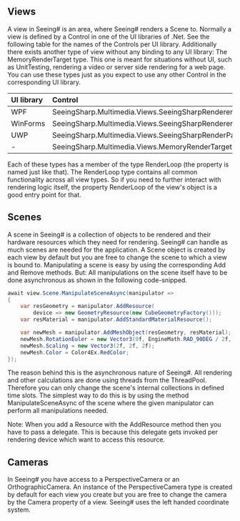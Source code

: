 ## Views
A view in Seeing# is an area, where Seeing# renders a Scene to. Normally a view is defined by a Control in one of the UI libraries of .Net. See the following table for the names of the Controls per UI library. Additionally there exists another type of view without any binding to any UI library: The MemoryRenderTarget type. This one is meant for situations without UI, such as UnitTesting, rendering a video or server side rendering for a web page. You can use these types just as you expect to use any other Control in the corresponding UI library. 


|UI library|Control                                                 |
|:---------|:-------------------------------------------------------|
|WPF       |SeeingSharp.Multimedia.Views.SeeingSharpRendererElement |
|WinForms  |SeeingSharp.Multimedia.Views.SeeingSharpRendererControl |
|UWP       |SeeingSharp.Multimedia.Views.SeeingSharpRenderPanel     |
|-         |SeeingSharp.Multimedia.Views.MemoryRenderTarget         |

Each of these types has a member of the type RenderLoop (the property is named just like that). The RenderLoop type contains all common functionality across all view types. So if you need to further interact with rendering logic itself, the property RenderLoop of the view's object is a good entry point for that. 

## Scenes
A scene in Seeing# is a collection of objects to be rendered and their hardware resources which they need for rendering. Seeing# can handle as much scenes are needed for the application. A Scene object is created by each view by default but you are free to change the scene to which a view is bound to. Manipulating a scene is easy by using the corresponding Add and Remove methods. But: All manipulations on the scene itself have to be done asynchronous as shown in the following code-snipped.

```csharp
await view.Scene.ManipulateSceneAsync(manipulator =>
{
    var resGeometry = manipulator.AddResource(
        device => new GeometryResource(new CubeGeometryFactory()));
    var resMaterial = manipulator.AddStandardMaterialResource();

    var newMesh = manipulator.AddMeshObject(resGeometry, resMaterial);
    newMesh.RotationEuler = new Vector3(0f, EngineMath.RAD_90DEG / 2f, 0f);
    newMesh.Scaling = new Vector3(2f, 2f, 2f);
    newMesh.Color = Color4Ex.RedColor;
});
```

The reason behind this is the asynchronous nature of Seeing#. All rendering and other calculations are done using threads from the ThreadPool. Therefore you can only change the scene's internal collections in defined time slots. The simplest way to do this is by using the method ManipulateSceneAsync of the scene where the given manipulator can perform all manipulations needed. 

Note: When you add a Resource with the AddResource method then you have to pass a delegate. This is because this delegate gets invoked per rendering device which want to access this resource.

## Cameras
In Seeing# you have access to a PerspectiveCamera or an OrthographicCamera. An instance of the PerspectiveCamera type is created by default for each view you create but you are free to change the camera by the Camera property of a view. Seeing# uses the left handed coordinate system.